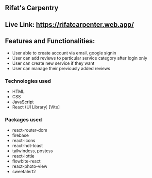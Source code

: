 ## Rifat's Carpentry

## Live Link: https://rifatcarpenter.web.app/

## Features and Functionalities:

- User able to create account via email, google signin
- User can add reviews to particular service category after login only
- User can create new service if they want
- User can manage their previously added reviews

### Technologies used

- HTML
- CSS
- JavaScript
- React (UI Library) [Vite]

### Packages used

- react-router-dom
- firebase
- react-icons
- react-hot-toast
- tailwindcss, postcss
- react-lottie
- flowbite-react
- react-photo-view
- sweetalert2
